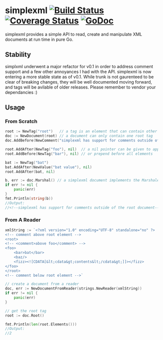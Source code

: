 simplexml [![Build Status](https://travis-ci.org/kylewolfe/simplexml.svg?branch=master)](https://travis-ci.org/kylewolfe/simplexml) [![Coverage Status](https://coveralls.io/repos/kylewolfe/simplexml/badge.svg)](https://coveralls.io/r/kylewolfe/simplexml) [![GoDoc](http://godoc.org/github.com/kylewolfe/simplexml?status.svg)](http://godoc.org/github.com/kylewolfe/simplexml) 
=========

simplexml provides a simple API to read, create and manipulate XML documents at run time in pure Go.

## Stability

simplxml underwent a major refactor for v0.1 in order to address comment support and a few other annoyances I had with the API. simplexml is now entering a more stable state as of v0.1. While trunk is not gaurenteed to be clear of breaking changes, they will be well documented moving forward, and tags will be avilable of older releases. Please remember to vendor your dependancies :)

## Usage

### From Scratch

```go
root := NewTag("root")   // a tag is an element that can contain other elements
doc := NewDocument(root) // a document can only contain one root tag
doc.AddBefore(NewComment("simplexml has support for comments outside of the root document"), root)

root.AddAfter(NewTag("foo"), nil)  // a nil pointer can be given to append to the end of all elements
root.AddBefore(NewTag("bar"), nil) // or prepend before all elements

bat := NewTag("bat")
bat.AddAfter(NewValue("bat value"), nil)
root.AddAfter(bat, nil)

b, err := doc.Marshal() // a simplexml document implements the Marshaler interface
if err != nil {
	panic(err)
}
fmt.Println(string(b))
//Output:
//<!--simplexml has support for comments outside of the root document--><root><bar/><foo/><bat>bat value</bat></root>
```

### From A Reader
```go
xmlString := `<?xml version="1.0" encoding="UTF-8" standalone="no" ?>
<!-- comment above root element -->
<root>
<!-- <comment>above foo</comment> -->
<foo>
	<bar>bat</bar>
	<baz/>
	<fizz><![CDATA[&lt;cdata&gt;contents&lt;/cdata&gt;]]></fizz>
</foo>
</root>
<!-- comment below root element -->`

// create a document from a reader
doc, err := NewDocumentFromReader(strings.NewReader(xmlString))
if err != nil {
	panic(err)
}

// get the root tag
root := doc.Root()

fmt.Println(len(root.Elements()))
//Output:
//2
```